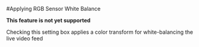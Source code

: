 #Applying RGB Sensor White Balance

**This feature is not yet supported**

Checking this setting box applies a color transform for white-balancing the live video feed